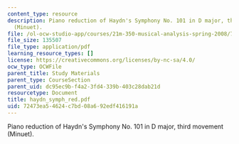 ```yaml
---
content_type: resource
description: Piano reduction of Haydn's Symphony No. 101 in D major, third movement
  (Minuet).
file: /ol-ocw-studio-app/courses/21m-350-musical-analysis-spring-2008/72473ea54624c7bd08a692edf416191a_haydn_symph_red.pdf
file_size: 135507
file_type: application/pdf
learning_resource_types: []
license: https://creativecommons.org/licenses/by-nc-sa/4.0/
ocw_type: OCWFile
parent_title: Study Materials
parent_type: CourseSection
parent_uid: dc95ec9b-f4a2-3fd4-339b-403c28dab21d
resourcetype: Document
title: haydn_symph_red.pdf
uid: 72473ea5-4624-c7bd-08a6-92edf416191a
---
```

Piano reduction of Haydn's Symphony No. 101 in D major, third movement (Minuet).